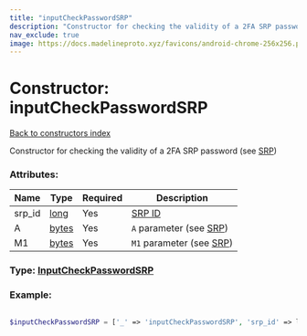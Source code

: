 ```yaml
---
title: "inputCheckPasswordSRP"
description: "Constructor for checking the validity of a 2FA SRP password (see SRP)"
nav_exclude: true
image: https://docs.madelineproto.xyz/favicons/android-chrome-256x256.png
---
```

# Constructor: inputCheckPasswordSRP  
[Back to constructors index](/API_docs/constructors/index.html)



Constructor for checking the validity of a 2FA SRP password (see [SRP](https://core.telegram.org/api/srp))

### Attributes:

| Name     |    Type       | Required | Description |
|----------|---------------|----------|-------------|
|srp\_id|[long](/API_docs/types/long.html) | Yes|[SRP ID](https://core.telegram.org/api/srp)|
|A|[bytes](/API_docs/types/bytes.html) | Yes|`A` parameter (see [SRP](https://core.telegram.org/api/srp))|
|M1|[bytes](/API_docs/types/bytes.html) | Yes|`M1` parameter (see [SRP](https://core.telegram.org/api/srp))|



### Type: [InputCheckPasswordSRP](/API_docs/types/InputCheckPasswordSRP.html)


### Example:

```php

$inputCheckPasswordSRP = ['_' => 'inputCheckPasswordSRP', 'srp_id' => long, 'A' => 'bytes', 'M1' => 'bytes'];
```  
